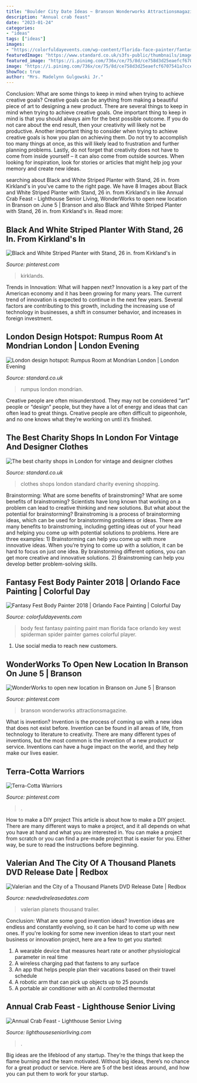 ```yaml
---
title: "Boulder City Date Ideas ~ Branson Wonderworks Attractionsmagazine"
description: "Annual crab feast"
date: "2023-01-24"
categories:
- "ideas"
tags: ["ideas"]
images:
- "https://colorfuldayevents.com/wp-content/florida-face-painter/fantasy-fest/spider-man-body-paint-fantasy-fest.jpg"
featuredImage: "https://www.standard.co.uk/s3fs-public/thumbnails/image/2015/08/26/12/Rumpus-Room-1.jpg"
featured_image: "https://i.pinimg.com/736x/ce/75/8d/ce758d3d25eaefcf6707541a7ccee498--terracotta-army-ine.jpg"
image: "https://i.pinimg.com/736x/ce/75/8d/ce758d3d25eaefcf6707541a7ccee498--terracotta-army-ine.jpg"
ShowToc: true
author: "Mrs. Madelynn Gulgowski Jr."
---
```



Conclusion: What are some things to keep in mind when trying to achieve creative goals?
Creative goals can be anything from making a beautiful piece of art to designing a new product. There are several things to keep in mind when trying to achieve creative goals. One important thing to keep in mind is that you should always aim for the best possible outcome. If you do not care about the end result, then your creativity will likely not be productive. Another important thing to consider when trying to achieve creative goals is how you plan on achieving them. Do not try to accomplish too many things at once, as this will likely lead to frustration and further planning problems. Lastly, do not forget that creativity does not have to come from inside yourself – it can also come from outside sources. When looking for inspiration, look for stories or articles that might help jog your memory and create new ideas.

	

		
searching about Black and White Striped Planter with Stand, 26 in. from Kirkland&#039;s in you've came to the right page. We have 8 Images about Black and White Striped Planter with Stand, 26 in. from Kirkland&#039;s in like Annual Crab Feast - Lighthouse Senior Living, WonderWorks to open new location in Branson on June 5 | Branson and also Black and White Striped Planter with Stand, 26 in. from Kirkland&#039;s in. Read more:
		
    
## Black And White Striped Planter With Stand, 26 In. From Kirkland&#039;s In

<img loading=lazy src="https://i.pinimg.com/736x/6d/19/d2/6d19d2566ffa130e2b7260cb43571744.jpg" onerror="this.onerror=null;this.src='https://tse2.mm.bing.net/th?id=OIP.RD9Syoh5xfFXmvu7BSIi-gHaHa&amp;pid=15.1';" alt="Black and White Striped Planter with Stand, 26 in. from Kirkland&#039;s in">

_Source: pinterest.com_

>kirklands. 

	

Trends in Innovation: What will happen next?
Innovation is a key part of the American economy and it has been growing for many years. The current trend of innovation is expected to continue in the next few years. Several factors are contributing to this growth, including the increasing use of technology in businesses, a shift in consumer behavior, and increases in foreign investment.

    
## London Design Hotspot: Rumpus Room At Mondrian London | London Evening

<img loading=lazy src="https://www.standard.co.uk/s3fs-public/thumbnails/image/2015/08/26/12/Rumpus-Room-1.jpg" onerror="this.onerror=null;this.src='https://tse3.mm.bing.net/th?id=OIP.2ciVZrYnv29HLruyH5LmMwHaE8&amp;pid=15.1';" alt="London design hotspot: Rumpus Room at Mondrian London | London Evening">

_Source: standard.co.uk_

>rumpus london mondrian. 

	

Creative people are often misunderstood. They may not be considered “art” people or “design” people, but they have a lot of energy and ideas that can often lead to great things. Creative people are often difficult to pigeonhole, and no one knows what they’re working on until it’s finished.

    
## The Best Charity Shops In London For Vintage And Designer Clothes

<img loading=lazy src="https://static.standard.co.uk/s3fs-public/thumbnails/image/2017/06/26/17/fara.jpg" onerror="this.onerror=null;this.src='https://tse4.mm.bing.net/th?id=OIP.D6WmZa150xreGCV1du5oSgHaE8&amp;pid=15.1';" alt="The best charity shops in London for vintage and designer clothes">

_Source: standard.co.uk_

>clothes shops london standard charity evening shopping. 

	

Brainstorming: What are some benefits of brainstroming?
What are some benefits of brainstroming? Scientists have long known that working on a problem can lead to creative thinking and new solutions. But what about the potential for brainstorming? Brainstroming is a process of brainstorming ideas, which can be used for brainstorming problems or ideas. There are many benefits to brainstroming, including getting ideas out of your head and helping you come up with potential solutions to problems. Here are three examples: 1) Brainstorming can help you come up with more innovative ideas. When you’re trying to come up with a solution, it can be hard to focus on just one idea. By brainstorming different options, you can get more creative and innovative solutions. 2) Brainstroming can help you develop better problem-solving skills.

    
## Fantasy Fest Body Painter 2018 | Orlando Face Painting | Colorful Day

<img loading=lazy src="https://colorfuldayevents.com/wp-content/florida-face-painter/fantasy-fest/spider-man-body-paint-fantasy-fest.jpg" onerror="this.onerror=null;this.src='https://tse3.mm.bing.net/th?id=OIP.gVOU_NkjpWhgXrS6jSY6wwAAAA&amp;pid=15.1';" alt="Fantasy Fest Body Painter 2018 | Orlando Face Painting | Colorful Day">

_Source: colorfuldayevents.com_

>body fest fantasy painting paint man florida face orlando key west spiderman spider painter games colorful player. 

	

1. Use social media to reach new customers.

    
## WonderWorks To Open New Location In Branson On June 5 | Branson

<img loading=lazy src="https://i.pinimg.com/736x/f5/68/f5/f568f589abce7f495454b70602805602.jpg" onerror="this.onerror=null;this.src='https://tse4.mm.bing.net/th?id=OIP.tCcte-zcP8vDvZVXT3J01AHaEJ&amp;pid=15.1';" alt="WonderWorks to open new location in Branson on June 5 | Branson">

_Source: pinterest.com_

>branson wonderworks attractionsmagazine. 

	

What is invention?
Invention is the process of coming up with a new idea that does not exist before. Invention can be found in all areas of life, from technology to literature to creativity. There are many different types of inventions, but the most common is the invention of a new product or service. Inventions can have a huge impact on the world, and they help make our lives easier.

    
## Terra-Cotta Warriors

<img loading=lazy src="https://i.pinimg.com/736x/ce/75/8d/ce758d3d25eaefcf6707541a7ccee498--terracotta-army-ine.jpg" onerror="this.onerror=null;this.src='https://tse3.mm.bing.net/th?id=OIP.YDC6CiT_e0og2r3TP37CpgDMEy&amp;pid=15.1';" alt="Terra-Cotta Warriors">

_Source: pinterest.com_

>. 

	

How to make a DIY project
This article is about how to make a DIY project. There are many different ways to make a project, and it all depends on what you have at hand and what you are interested in. You can make a project from scratch or you can find a pre-made project that is easier for you. Either way, be sure to read the instructions before beginning.

    
## Valerian And The City Of A Thousand Planets DVD Release Date | Redbox

<img loading=lazy src="https://www.newdvdreleasedates.com/images/posters/large/valerian-and-the-city-of-a-thousand-planets-2017-13.jpg" onerror="this.onerror=null;this.src='https://tse4.mm.bing.net/th?id=OIP.sY33zRueFtdpp1_wjErNAAHaK9&amp;pid=15.1';" alt="Valerian and the City of a Thousand Planets DVD Release Date | Redbox">

_Source: newdvdreleasedates.com_

>valerian planets thousand trailer. 

	

Conclusion: What are some good invention ideas?
Invention ideas are endless and constantly evolving, so it can be hard to come up with new ones. If you're looking for some new invention ideas to start your next business or innovation project, here are a few to get you started: 
1. A wearable device that measures heart rate or another physiological parameter in real time 
2. A wireless charging pad that fastens to any surface 
3. An app that helps people plan their vacations based on their travel schedule 
4. A robotic arm that can pick up objects up to 25 pounds 
5. A portable air conditioner with an AI controlled thermostat 

    
## Annual Crab Feast - Lighthouse Senior Living

<img loading=lazy src="https://www.lighthouseseniorliving.com/wp-content/uploads/2018/09/crabfest.jpg" onerror="this.onerror=null;this.src='https://tse1.mm.bing.net/th?id=OIP.Vo9s4eHLoIOSksltU1RqgQHaEK&amp;pid=15.1';" alt="Annual Crab Feast - Lighthouse Senior Living">

_Source: lighthouseseniorliving.com_

>. 

	

Big ideas are the lifeblood of any startup. They’re the things that keep the flame burning and the team motivated. Without big ideas, there’s no chance for a great product or service. Here are 5 of the best ideas around, and how you can put them to work for your startup.

